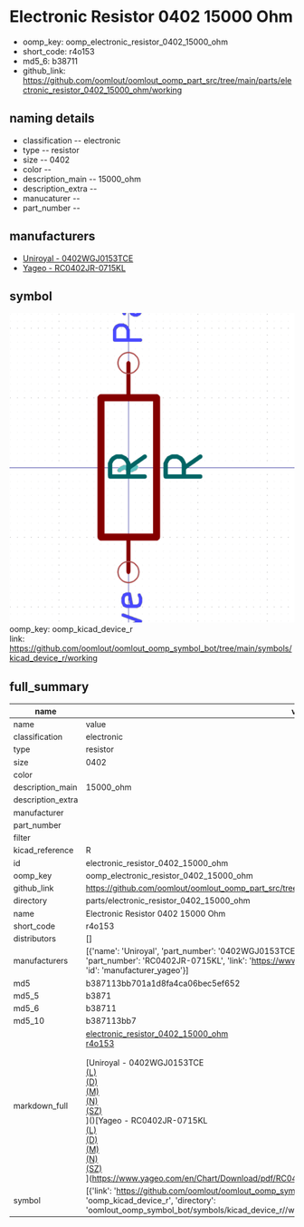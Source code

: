 # Electronic Resistor 0402 15000 Ohm

  
* oomp_key: oomp_electronic_resistor_0402_15000_ohm 
* short_code: r4o153
* md5_6: b38711  
* github_link: https://github.com/oomlout/oomlout_oomp_part_src/tree/main/parts/electronic_resistor_0402_15000_ohm/working  
## naming details
* classification -- electronic
* type -- resistor
* size -- 0402
* color -- 
* description_main -- 15000_ohm
* description_extra -- 
* manucaturer -- 
* part_number -- 


## manufacturers
* [Uniroyal - 0402WGJ0153TCE]()  
* [Yageo - RC0402JR-0715KL](https://www.yageo.com/en/Chart/Download/pdf/RC0402JR-0715KL)  

## symbol

![](symbol/0/working/working_600.png)  
oomp_key: oomp_kicad_device_r  
link: https://github.com/oomlout/oomlout_oomp_symbol_bot/tree/main/symbols/kicad_device_r/working  


## full_summary
| name | value | 
| --- | --- | 
| name | value | 
| classification | electronic | 
| type | resistor | 
| size | 0402 | 
| color |  | 
| description_main | 15000_ohm | 
| description_extra |  | 
| manufacturer |  | 
| part_number |  | 
| filter |  | 
| kicad_reference | R | 
| id | electronic_resistor_0402_15000_ohm | 
| oomp_key | oomp_electronic_resistor_0402_15000_ohm | 
| github_link | https://github.com/oomlout/oomlout_oomp_part_src/tree/main/parts/electronic_resistor_0402_15000_ohm/working | 
| directory | parts/electronic_resistor_0402_15000_ohm | 
| name | Electronic Resistor 0402 15000 Ohm | 
| short_code | r4o153 | 
| distributors | [] | 
| manufacturers | [{'name': 'Uniroyal', 'part_number': '0402WGJ0153TCE', 'link': '', 'id': 'manufacturer_uniroyal'}, {'name': 'Yageo', 'part_number': 'RC0402JR-0715KL', 'link': 'https://www.yageo.com/en/Chart/Download/pdf/RC0402JR-0715KL', 'id': 'manufacturer_yageo'}] | 
| md5 | b387113bb701a1d8fa4ca06bec5ef652 | 
| md5_5 | b3871 | 
| md5_6 | b38711 | 
| md5_10 | b387113bb7 | 
| markdown_full | [electronic_resistor_0402_15000_ohm](https://github.com/oomlout/oomlout_oomp_part_src/tree/main/parts/electronic_resistor_0402_15000_ohm/working)<br>[r4o153](https://github.com/oomlout/oomlout_oomp_part_src/tree/main/parts/electronic_resistor_0402_15000_ohm/working)<br><br>[Uniroyal - 0402WGJ0153TCE<br>[(L)<br>](https://www.lcsc.com/search?q=0402WGJ0153TCE)[(D)<br>](https://www.digikey.com/en/products?,keywords=0402WGJ0153TCE)[(M)<br>](https://www.mouser.com/Search/Refine?Keyword=0402WGJ0153TCE)[(N)<br>](https://www.newark.com/search?st=0402WGJ0153TCE)[(SZ)<br>](https://so.szlcsc.com/global.html?k=0402WGJ0153TCE)]()[Yageo - RC0402JR-0715KL<br>[(L)<br>](https://www.lcsc.com/search?q=RC0402JR-0715KL)[(D)<br>](https://www.digikey.com/en/products?,keywords=RC0402JR-0715KL)[(M)<br>](https://www.mouser.com/Search/Refine?Keyword=RC0402JR-0715KL)[(N)<br>](https://www.newark.com/search?st=RC0402JR-0715KL)[(SZ)<br>](https://so.szlcsc.com/global.html?k=RC0402JR-0715KL)](https://www.yageo.com/en/Chart/Download/pdf/RC0402JR-0715KL) | 
| symbol | [{'link': 'https://github.com/oomlout/oomlout_oomp_symbol_bot/tree/main/symbols/kicad_device_r', 'oomp_key': 'oomp_kicad_device_r', 'directory': 'oomlout_oomp_symbol_bot/symbols/kicad_device_r//working/working.kicad_sym'}] | 
